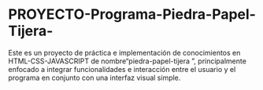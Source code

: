 # PROYECTO-Programa-Piedra-Papel-Tijera-


Este es un proyecto de práctica e implementación de conocimientos en HTML-CSS-JAVASCRIPT  de nombre“piedra-papel-tijera ”, principalmente enfocado a integrar funcionalidades e interacción entre el usuario y el programa en conjunto con una interfaz visual simple.
